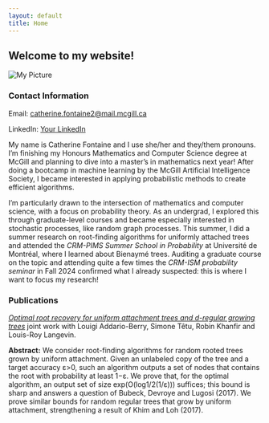 ```yaml
---
layout: default
title: Home
---
```


## Welcome to my website! 

<div class="right-block">
  <img src="my_pic.heic" alt="My Picture" class="profile-pic">
  <h3>Contact Information</h3>
  <p>Email: <a href="mailto:catherine.fontaine2@mail.mcgill.ca">catherine.fontaine2@mail.mcgill.ca</a></p>
  <p>LinkedIn: <a href="www.linkedin.com/in/catherine-f-236796206" target="_blank">Your LinkedIn</a></p>
</div>

My name is Catherine Fontaine and I use she/her and they/them pronouns. I’m finishing my Honours Mathematics and Computer Science degree at McGill and planning to dive into a master’s in mathematics next year! After doing a bootcamp in machine learning by the McGill Artificial Intelligence Society, I became interested in applying probabilistic methods to create efficient algorithms. 

I’m particularly drawn to the intersection of mathematics and computer science, with a focus on probability theory. As an undergrad, I explored this through graduate-level courses and became especially interested in stochastic processes, like random graph processes. This summer, I did a summer research on root-finding algorithms for uniformly attached trees and attended the *CRM-PIMS Summer School in Probability* at Université de Montréal, where I learned about Bienaymé trees. Auditing a graduate course on the topic and attending quite a few times the *CRM-ISM probability seminar* in Fall 2024 confirmed what I already suspected: this is where I want to focus my research!

### Publications

[*Optimal root recovery for uniform attachment trees and d-regular growing trees*](https://arxiv.org/abs/2411.18614) joint work with Louigi Addario-Berry, Simone Têtu, Robin Khanfir and Louis-Roy Langevin.

**Abstract:** We consider root-finding algorithms for random rooted trees grown by uniform attachment. Given an unlabeled copy of the tree and a target accuracy ε>0, such an algorithm outputs a set of nodes that contains the root with probability at least 1−ε. We prove that, for the optimal algorithm, an output set of size exp(O(log1/2(1/ε))) suffices; this bound is sharp and answers a question of Bubeck, Devroye and Lugosi (2017). We prove similar bounds for random regular trees that grow by uniform attachment, strengthening a result of Khim and Loh (2017).

